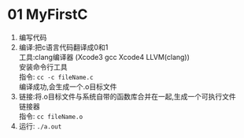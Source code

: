 # 01 MyFirstC
1. 编写代码
2. 编译:把c语言代码翻译成0和1  
   工具:clang编译器 (Xcode3 gcc Xcode4 LLVM(clang))  
   安装命令行工具  
   指令: `cc -c fileName.c`  
   编译成功,会生成一个.o目标文件
3. 链接:将.o目标文件与系统自带的函数库合并在一起,生成一个可执行文件  
   链接器  
   指令: `cc fileName.o`
4. 运行: `./a.out`
